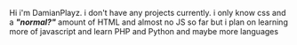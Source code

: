 Hi i'm DamianPlayz. i don't have any projects currently. i only know css and a ***"normal?"*** amount of HTML and almost no JS so far but i plan on learning more of javascript and learn PHP and Python and maybe more languages 

<!--
**DamianPlayz1/DamianPlayz1** is a ✨ _special_ ✨ repository because its `README.md` (this file) appears on your GitHub profile.

Here are some ideas to get you started:

- 🔭 I’m currently working on nothing lol
- 🌱 I’m currently learning python, JS, PHP, And maybe more
- 👯 I’m looking to collaborate on ...
- 🤔 I’m looking for help with ...
- 💬 Ask me about ...
- 📫 How to reach me: ...
- 😄 Pronouns: i don't do pronouns
- ⚡ Fun fact: ...
-->
